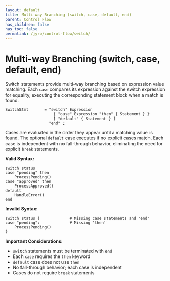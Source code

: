 ```yaml
---
layout: default
title: Multi-way Branching (switch, case, default, end)
parent: Control Flow
has_children: false
has_toc: false
permalink: /jyro/control-flow/switch/
---
```


# Multi-way Branching (switch, case, default, end)

Switch statements provide multi-way branching based on expression value matching. Each `case` compares its expression against the switch expression for equality, executing the corresponding statement block when a match is found.

```
SwitchStmt       = "switch" Expression
                     { "case" Expression "then" { Statement } }
                     [ "default" { Statement } ]
                   "end" ;
```

Cases are evaluated in the order they appear until a matching value is found. The optional `default` case executes if no explicit cases match. Each case is independent with no fall-through behavior, eliminating the need for explicit `break` statements.

**Valid Syntax:**
```jyro
switch status
case "pending" then
    ProcessPending()
case "approved" then
    ProcessApproved()
default
    HandleError()
end
```

**Invalid Syntax:**
```jyro
switch status {             # Missing case statements and 'end'
case "pending":             # Missing 'then'
    ProcessPending()
}
```

**Important Considerations:**
- `switch` statements must be terminated with `end`
- Each `case` requires the `then` keyword
- `default` case does not use `then`
- No fall-through behavior; each case is independent
- Cases do not require `break` statements